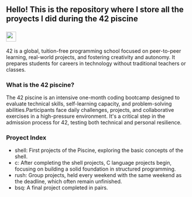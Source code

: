 ## Hello! This is the repository where I store all the proyects I did during the 42 piscine

### <img width="27" heigth="27" src="https://raw.githubusercontent.com/kube/vscode-42header/master/42.png">
42 is a global, tuition-free programming school focused on peer-to-peer learning, real-world projects, and fostering creativity and autonomy.
It prepares students for careers in technology without traditional teachers or classes.

### What is the 42 piscine?
The 42 piscine is an intensive one-month coding bootcamp designed to evaluate technical skills, self-learning capacity, and problem-solving abilities.Participants face daily challenges, projects, and collaborative exercises in a high-pressure environment.
It's a critical step in the admission process for 42, testing both technical and personal resilience.

### Proyect Index
- shell: First projects of the Piscine, exploring the basic concepts of the shell.
- c:     After completing the shell projects, C language projects begin, focusing on building a solid foundation in structured programming.
- rush:  Group projects, held every weekend with the same weekend as the deadline, which often remain unfinished.
- bsq:   A final project completed in pairs.
